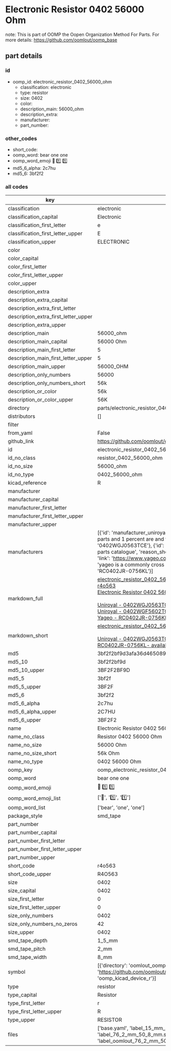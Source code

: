 # Electronic Resistor 0402 56000 Ohm  

note: This is part of OOMP the Oopen Organization Method For Parts. For more details: https://github.com/oomlout/oomp_base

##  part details





### id
* oomp_id: electronic_resistor_0402_56000_ohm
  * classification: electronic
  * type: resistor
  * size: 0402
  * color: 
  * description_main: 56000_ohm
  * description_extra: 
  * manufacturer: 
  * part_number: 

### other_codes
* short_code: 
* oomp_word: bear one one
* oomp_word_emoji :bear: :one: :one:
* md5_6_alpha: 2c7hu
* md5_6: 3bf2f2

### all codes 
| key | value |  
| --- | --- |  
| classification | electronic |  
| classification_capital | Electronic |  
| classification_first_letter | e |  
| classification_first_letter_upper | E |  
| classification_upper | ELECTRONIC |  
| color |  |  
| color_capital |  |  
| color_first_letter |  |  
| color_first_letter_upper |  |  
| color_upper |  |  
| description_extra |  |  
| description_extra_capital |  |  
| description_extra_first_letter |  |  
| description_extra_first_letter_upper |  |  
| description_extra_upper |  |  
| description_main | 56000_ohm |  
| description_main_capital | 56000 Ohm |  
| description_main_first_letter | 5 |  
| description_main_first_letter_upper | 5 |  
| description_main_upper | 56000_OHM |  
| description_only_numbers | 56000 |  
| description_only_numbers_short | 56k |  
| description_or_color | 56k |  
| description_or_color_upper | 56K |  
| directory | parts/electronic_resistor_0402_56000_ohm |  
| distributors | [] |  
| filter |  |  
| from_yaml | False |  
| github_link | https://github.com/oomlout/oomlout_oomp_part_src/tree/main/parts/electronic_resistor_0402_56000_ohm/working |  
| id | electronic_resistor_0402_56000_ohm |  
| id_no_class | resistor_0402_56000_ohm |  
| id_no_size | 56000_ohm |  
| id_no_type | 0402_56000_ohm |  
| kicad_reference | R |  
| manufacturer |  |  
| manufacturer_capital |  |  
| manufacturer_first_letter |  |  
| manufacturer_first_letter_upper |  |  
| manufacturer_upper |  |  
| manufacturers | [{'id': 'manufacturer_uniroyal', 'link': '', 'name': 'Uniroyal', 'note': {'reason': 'did this one first, but not in jlc pcb basic parts and 1 percent are and they are the same price', 'reason_short': 'not in jlc basic parts'}, 'part_number': '0402WGJ0563TCE'}, {'id': 'manufacturer_uniroyal', 'link': '', 'name': 'Uniroyal', 'note': {'reason': 'in the jlc basic parts catalogue', 'reason_short': 'jlc basic part'}, 'part_number': '0402WGF5602TCE'}, {'id': 'manufacturer_yageo', 'link': 'https://www.yageo.com/en/Chart/Download/pdf/RC0402JR-0756KL', 'name': 'Yageo', 'note': {'reason': 'yageo is a commonly cross referenced part number', 'reason_short': 'available everywhere'}, 'part_number': 'RC0402JR-0756KL'}] |  
| markdown_full | [electronic_resistor_0402_56000_ohm](https://github.com/oomlout/oomlout_oomp_part_src/tree/main/parts/electronic_resistor_0402_56000_ohm/working)<br>[r4o563](https://github.com/oomlout/oomlout_oomp_part_src/tree/main/parts/electronic_resistor_0402_56000_ohm/working)<br>[Electronic Resistor 0402 56000 Ohm](https://github.com/oomlout/oomlout_oomp_part_src/tree/main/parts/electronic_resistor_0402_56000_ohm/working)<br><br>[Uniroyal - 0402WGJ0563TCE- not in jlc basic parts]() [(L)  ](https://www.lcsc.com/search?q=0402WGJ0563TCE)[(D)  ](https://www.digikey.com/en/products?keywords=0402WGJ0563TCE)[(M)  ](https://www.mouser.com/Search/Refine?Keyword=0402WGJ0563TCE)[(N)  ](https://www.newark.com/search?st=0402WGJ0563TCE)[(SZ)  ](https://so.szlcsc.com/global.html?k=0402WGJ0563TCE)<br>[Uniroyal - 0402WGF5602TCE- jlc basic part]() [(L)  ](https://www.lcsc.com/search?q=0402WGF5602TCE)[(D)  ](https://www.digikey.com/en/products?keywords=0402WGF5602TCE)[(M)  ](https://www.mouser.com/Search/Refine?Keyword=0402WGF5602TCE)[(N)  ](https://www.newark.com/search?st=0402WGF5602TCE)[(SZ)  ](https://so.szlcsc.com/global.html?k=0402WGF5602TCE)<br>[Yageo - RC0402JR-0756KL- available everywhere](https://www.yageo.com/en/Chart/Download/pdf/RC0402JR-0756KL) [(L)  ](https://www.lcsc.com/search?q=RC0402JR-0756KL)[(D)  ](https://www.digikey.com/en/products?keywords=RC0402JR-0756KL)[(M)  ](https://www.mouser.com/Search/Refine?Keyword=RC0402JR-0756KL)[(N)  ](https://www.newark.com/search?st=RC0402JR-0756KL)[(SZ)  ](https://so.szlcsc.com/global.html?k=RC0402JR-0756KL)<br> |  
| markdown_short | [electronic_resistor_0402_56000_ohm](https://github.com/oomlout/oomlout_oomp_part_src/tree/main/parts/electronic_resistor_0402_56000_ohm/working)<br><br>[Uniroyal - 0402WGJ0563TCE- not in jlc basic parts]()[Uniroyal - 0402WGF5602TCE- jlc basic part]()[Yageo - RC0402JR-0756KL- available everywhere](https://www.yageo.com/en/Chart/Download/pdf/RC0402JR-0756KL) |  
| md5 | 3bf2f2bf9d3afa36d46508934731a7be |  
| md5_10 | 3bf2f2bf9d |  
| md5_10_upper | 3BF2F2BF9D |  
| md5_5 | 3bf2f |  
| md5_5_upper | 3BF2F |  
| md5_6 | 3bf2f2 |  
| md5_6_alpha | 2c7hu |  
| md5_6_alpha_upper | 2C7HU |  
| md5_6_upper | 3BF2F2 |  
| name | Electronic Resistor 0402 56000 Ohm |  
| name_no_class | Resistor 0402 56000 Ohm |  
| name_no_size | 56000 Ohm |  
| name_no_size_short | 56k Ohm |  
| name_no_type | 0402 56000 Ohm |  
| oomp_key | oomp_electronic_resistor_0402_56000_ohm |  
| oomp_word | bear one one |  
| oomp_word_emoji | :bear: :one: :one: |  
| oomp_word_emoji_list | [':bear:', ':one:', ':one:'] |  
| oomp_word_list | ['bear', 'one', 'one'] |  
| package_style | smd_tape |  
| part_number |  |  
| part_number_capital |  |  
| part_number_first_letter |  |  
| part_number_first_letter_upper |  |  
| part_number_upper |  |  
| short_code | r4o563 |  
| short_code_upper | R4O563 |  
| size | 0402 |  
| size_capital | 0402 |  
| size_first_letter | 0 |  
| size_first_letter_upper | 0 |  
| size_only_numbers | 0402 |  
| size_only_numbers_no_zeros | 42 |  
| size_upper | 0402 |  
| smd_tape_depth | 1_5_mm |  
| smd_tape_pitch | 2_mm |  
| smd_tape_width | 8_mm |  
| symbol | [{'directory': 'oomlout_oomp_symbol_bot/symbols/kicad_device_r//working/working.kicad_sym', 'index': 0, 'link': 'https://github.com/oomlout/oomlout_oomp_symbol_bot/tree/main/symbols/kicad_device_r', 'oomp_key': 'oomp_kicad_device_r'}] |  
| type | resistor |  
| type_capital | Resistor |  
| type_first_letter | r |  
| type_first_letter_upper | R |  
| type_upper | RESISTOR |  
| files | ['base.yaml', 'label_15_mm_30_mm.pdf', 'label_15_mm_30_mm.svg', 'label_76_2_mm_50_8_mm.pdf', 'label_76_2_mm_50_8_mm.svg', 'label_oomlout_76_2_mm_50_8_mm.pdf', 'label_oomlout_76_2_mm_50_8_mm.svg', 'readme.md', 'working.json', 'working.yaml'] |  
